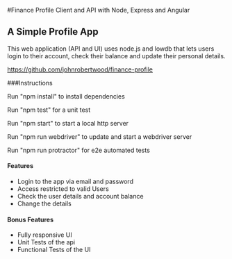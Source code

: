 #Finance Profile Client and API with Node, Express and Angular

## A Simple Profile App 

This web application (API and UI) uses node.js and lowdb that lets users login to their account, check their balance and update their personal details.

https://github.com/johnrobertwood/finance-profile

###Instructions

Run "npm install" to install dependencies

Run "npm test" for a unit test

Run "npm start" to start a local http server

Run "npm run webdriver" to update and start a webdriver server

Run "npm run protractor" for e2e automated tests


#### Features

* Login to the app via email and password
* Access restricted to valid Users
* Check the user details and account balance
* Change the details

#### Bonus Features

* Fully responsive UI
* Unit Tests of the api
* Functional Tests of the UI

